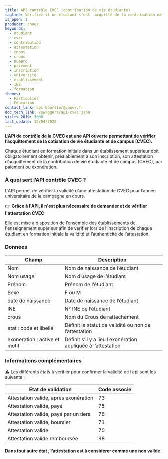 ```yaml
---
title: API contrôle CVEC (contribution de vie étudiante)
tagline: Vérifiez si un étudiant s'est  acquitté de la contribution de vie étudiante
is_open: 1
producer: cnous
keywords:
  - etudiant
  - cvec
  - contribution
  - attestation
  - cnous
  - crous
  - numéro
  - paiement
  - inscription
  - université
  - etablissement
  - INE
  - formation
themes:
  - Particulier
  - Education
contact_link: api-boursier@cnous.fr
doc_tech_link: /swaggers/api-cvec.json
visits_2019: 3000
last_update: 15/04/2022
---
```


**L’API de contrôle de la CVEC est une API ouverte permettant de vérifier l’acquittement de la cotisation de vie étudiante et de campus (CVEC).**

Chaque étudiant en formation initiale dans un établissement supérieur doit obligatoirement obtenir, préalablement à son inscription, son attestation d’acquittement de la contribution de vie étudiante et de campus (CVEC), par paiement ou exonération.

### À quoi sert l’API contrôle CVEC ?

L’API permet de vérifier la validité d’une attestation de CVEC pour l’année universitaire de la campagne en cours.

👉 **Grâce à l'API, il n'est plus nécessaire de demander et de vérifier l'attestation CVEC**

Elle est mise à disposition de l’ensemble des établissements de l'enseignement supérieur afin de vérifier lors de l’inscription de chaque étudiant en formation initiale la validité et l’authenticité de l’attestation.

### Données

| Champ              | Description                                                                          |
| ------------------ | -------------------------------------------------------------------------------------- |
| Nom                | Nom de naissance de l’étudiant                                                           |
| Nom usage    | Nom d’usage de l’étudiant                                                                |
| Prénom       | Prénom de l’étudiant                                                                     |
| Sexe | F ou M                                                                                           |
| date de naissance | Date de naissance de l’étudiant                                                     |
| INE | N° INE de l’étudiant                                                                              |
| crous |Nom du Crous de rattachement                                                                     |
| etat : code et libellé | Définit le statut de validité ou non de l’attestation                          |
| exoneration : active et motif | Définit s’il y a lieu l’exonération appliquée à l’attestation           |

### Informations complémentaires

⚠️ Les différents états à vérifier pour confirmer la validité de l’api sont les suivants :

| Etat de validation                                 | Code associé                                       |
| -------------------------------------------------- | -------------------------------------------------- |
| Attestation valide, après exonération              | 73                                                 |
| Attestation valide, payé                           | 75                                                 |
| Attestation valide, payé par un tiers              | 76                                                 |
| Attestation valide, boursier                       | 71                                                 |
| Attestation valide                                 | 70                                                 |
| Attestation valide remboursée                      | 98                                                 |

**Dans tout autre état , l’attestation est à considérer comme une  non valide.**
